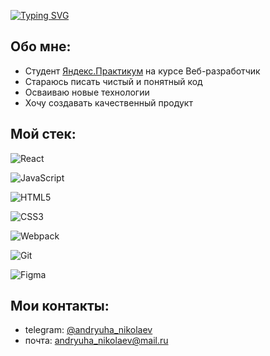 [![Typing SVG](https://readme-typing-svg.herokuapp.com?size=32&color=000000&lines=Hello+World%2C++I%E2%80%99m+Andrey)](https://git.io/typing-svg)

## Обо мне:
+ Студент [Яндекс.Практикум](https://practicum.yandex.ru/) на курсе Веб-разработчик
+ Стараюсь писать чистый и понятный код
+ Осваиваю новые технологии
+ Хочу создавать качественный продукт

## Мой стек:
![React](https://img.shields.io/badge/react-%2320232a.svg?style=for-the-badge&logo=react&logoColor=%2361DAFB)

![JavaScript](https://img.shields.io/badge/javascript-%23323330.svg?style=for-the-badge&logo=javascript&logoColor=%23F7DF1E)

![HTML5](https://img.shields.io/badge/html5-%23E34F26.svg?style=for-the-badge&logo=html5&logoColor=white)

![CSS3](https://img.shields.io/badge/css3-%231572B6.svg?style=for-the-badge&logo=css3&logoColor=white)

![Webpack](https://img.shields.io/badge/webpack-%238DD6F9.svg?style=for-the-badge&logo=webpack&logoColor=black)

![Git](https://img.shields.io/badge/git-%23F05033.svg?style=for-the-badge&logo=git&logoColor=white)

![Figma](https://img.shields.io/badge/figma-%23F24E1E.svg?style=for-the-badge&logo=figma&logoColor=white)

## Мои контакты:
+ telegram: [@andryuha_nikolaev](https://t.me/andryuha_nikolaev)
+ почта: andryuha_nikolaev@mail.ru
